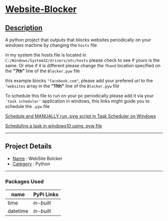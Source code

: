 # <ins> Website-Blocker <ins>

## <ins> Description </ins>
A python project that outputs that blocks websites periodically
on your windows machine by changing the ` hosts ` file

in my system the hosts file is located in ` C:/Windows/System32/drivers/etc/hosts `
please check to see if yours is the same. Or else if it is different
please change the ` fhand ` location specified on the **"7th"** line of the 
` Blocker.pyw ` file

this example blocks ` "facebook.com" `, please add your prefered url to 
the ` "websites ` array in the **"11th"** line of the 
` Blocker.pyw ` file 

To schedule this file to run on your pc periodically please add it via
your `'task scheduler'` application in windows, this links might guide you 
to schedule the `.pyw` file

[Schedule and MANUALLY run .pyw script in Task Scheduler on Windows](https://stackoverflow.com/questions/51541502/schedule-and-manually-run-pyw-script-in-task-scheduler-on-windows/51541652)

[Scheduling a task in windows10 using .pyw file](https://stackoverflow.com/questions/61321911/scheduling-a-task-in-windows10-using-pyw-file)


---

## Project Details
* <ins>Name</ins> :  WebSite Bolcker
* <ins>Category</ins> :  Python

---

### Packages Used ###
| name     | PyPi Links |
| -------- | ---------- |
| time     | *in-built* |
| datetime | *in-built* |